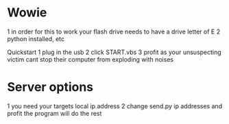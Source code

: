 # Wowie
1 in order for this to work your flash drive needs to have a drive letter of E
2 python installed, etc

Quickstart
1 plug in the usb
2 click START.vbs
3 profit as your unsuspecting victim cant stop their computer from exploding with noises

# Server options
1 you need your targets local ip address
2 change send.py ip addresses and profit the program will do the rest
